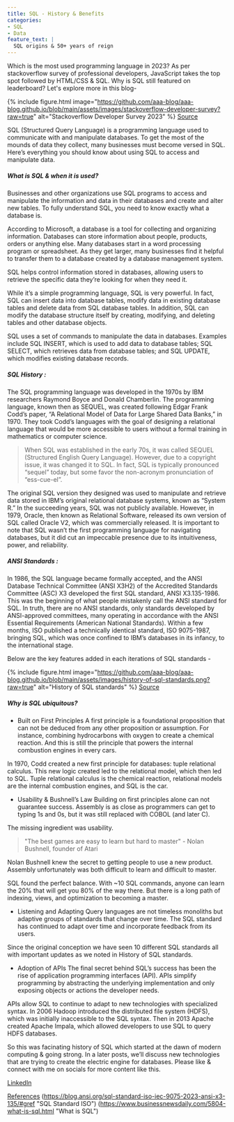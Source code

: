 ```yaml
---
title: SQL - History & Benefits
categories:
- SQL
- Data
feature_text: |
  SQL origins & 50+ years of reign
---
```


Which is the most used programming language in 2023? As per stackoverflow survey of professional developers, JavaScript takes the top spot followed by HTML/CSS & SQL. Why is SQL still featured on leaderboard? Let's explore more in this blog-

{% include figure.html image="https://github.com/aaa-blog/aaa-blog.github.io/blob/main/assets/images/stackoverflow-developer-survey?raw=true" alt="Stackoverflow Developer Survey 2023" %}
[Source](https://survey.stackoverflow.co/2023/#section-most-popular-technologies-programming-scripting-and-markup-languages "Stackoverflow Developer Survey 2023")

<!-- more -->

SQL (Structured Query Language) is a programming language used to communicate with and manipulate databases. To get the most of the mounds of data they collect, many businesses must become versed in SQL. Here’s everything you should know about using SQL to access and manipulate data.

##### What is SQL & when it is used?

Businesses and other organizations use SQL programs to access and manipulate the information and data in their databases and create and alter new tables. To fully understand SQL, you need to know exactly what a database is.

According to Microsoft, a database is a tool for collecting and organizing information. Databases can store information about people, products, orders or anything else. Many databases start in a word processing program or spreadsheet. As they get larger, many businesses find it helpful to transfer them to a database created by a database management system.

SQL helps control information stored in databases, allowing users to retrieve the specific data they’re looking for when they need it.

While it’s a simple programming language, SQL is very powerful. In fact, SQL can insert data into database tables, modify data in existing database tables and delete data from SQL database tables. In addition, SQL can modify the database structure itself by creating, modifying, and deleting tables and other database objects.

SQL uses a set of commands to manipulate the data in databases. Examples include SQL INSERT, which is used to add data to database tables; SQL SELECT, which retrieves data from database tables; and SQL UPDATE, which modifies existing database records.

##### SQL History :

The SQL programming language was developed in the 1970s by IBM researchers Raymond Boyce and Donald Chamberlin. The programming language, known then as SEQUEL, was created following Edgar Frank Codd’s paper, “A Relational Model of Data for Large Shared Data Banks,” in 1970. They took Codd’s languages with the goal of designing a relational language that would be more accessible to users without a formal training in mathematics or computer science.

> When SQL was established in the early 70s, it was called SEQUEL (Structured English Query Language). However, due to a copyright issue, it was changed it to SQL. In fact, SQL is typically pronounced “sequel” today, but some favor the non-acronym pronunciation of “ess-cue-el”.

The original SQL version they designed was used to manipulate and retrieve data stored in IBM’s original relational database systems, known as “System R.” In the succeeding years, SQL was not publicly available. However, in 1979, Oracle, then known as Relational Software, released its own version of SQL called Oracle V2, which was commercially released. It is important to note that SQL wasn’t the first programming language for navigating databases, but it did cut an impeccable presence due to its intuitiveness, power, and reliability.

##### ANSI Standards :

In 1986, the SQL language became formally accepted, and the ANSI Database Technical Committee (ANSI X3H2) of the Accredited Standards Committee (ASC) X3 developed the first SQL standard, ANSI X3.135-1986. This was the beginning of what people mistakenly call the ANSI standard for SQL. In truth, there are no ANSI standards, only standards developed by ANSI-approved committees, many operating in accordance with the ANSI Essential Requirements (American National Standards). Within a few months, ISO published a technically identical standard, ISO 9075-1987, bringing SQL, which was once confined to IBM’s databases in its infancy, to the international stage.

Below are the key features added in each iterations of SQL standards -

{% include figure.html image="https://github.com/aaa-blog/aaa-blog.github.io/blob/main/assets/images/history-of-sql-standards.png?raw=true" alt="History of SQL standards" %}
[Source](https://learnsql.com/blog/history-of-sql-standards/ "History of SQL standards")

##### Why is SQL ubiquitous?

* Built on First Principles
A first principle is a foundational proposition that can not be deduced from any other proposition or assumption. For instance, combining hydrocarbons with oxygen to create a chemical reaction. And this is still the principle that powers the internal combustion engines in every cars.

In 1970, Codd created a new first principle for databases: tuple relational calculus. This new logic created led to the relational model, which then led to SQL. Tuple relational calculus is the chemical reaction, relational models are the internal combustion engines, and SQL is the car.


* Usability & Bushnell’s Law
Building on first principles alone can not guarantee success. Assembly is as close as programmers can get to typing 1s and 0s, but it was still replaced with COBOL (and later C).

The missing ingredient was usability.

> "The best games are easy to learn but hard to master" - Nolan Bushnell, founder of Atari

Nolan Bushnell knew the secret to getting people to use a new product. Assembly unfortunately was both difficult to learn and difficult to master.

SQL found the perfect balance. With ~10 SQL commands, anyone can learn the 20% that will get you 80% of the way there.  But there is a long path of indexing, views, and optimization to becoming a master.

* Listening and Adapting
Query languages are not timeless monoliths but adaptive groups of standards that change over time. The SQL standard has continued to adapt over time and incorporate feedback from its users.

Since the original conception we have seen 10 different SQL standards all with important updates as we noted in History of SQL standards.

* Adoption of APIs
The final secret behind SQL’s success has been the rise of application programming interfaces (API). APIs simplify programming by abstracting the underlying implementation and only exposing objects or actions the developer needs.

APIs allow SQL to continue to adapt to new technologies with specialized syntax. In 2006 Hadoop introduced the distributed file system (HDFS), which was initially inaccessible to the SQL syntax. Then in 2013 Apache created Apache Impala, which allowed developers to use SQL to query HDFS databases.

<!-- more -->

So this was facinating history of SQL which started at the dawn of modern computing & going strong. In a later posts, we’ll discuss new technologies that are trying to create the electric engine for databases. Please like & connect with me on socials for more content like this.

[LinkedIn](https://www.linkedin.com/in/thakkarrahul01 "Rahul Thakkar")


[References](https://arctype.com/blog/history-of-sql/ "History of SQL")
(https://blog.ansi.org/sql-standard-iso-iec-9075-2023-ansi-x3-135/#gref "SQL Standard ISO")
(https://www.businessnewsdaily.com/5804-what-is-sql.html "What is SQL")